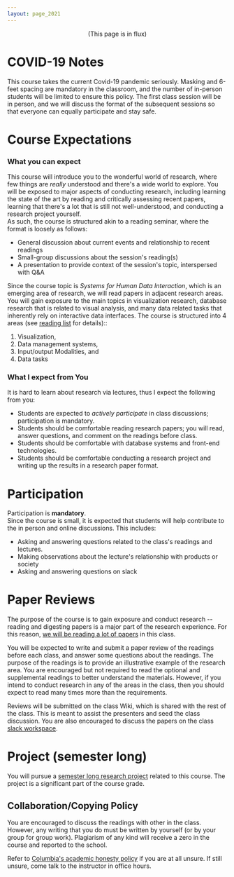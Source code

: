 ```yaml
---
layout: page_2021
---
```


<center>(This page is in flux)</center>


# COVID-19 Notes

This course takes the current Covid-19 pandemic seriously.  Masking and 6-feet spacing are mandatory in the classroom, and the number of in-person students will be limited to ensure this policy.   The first class session will be in person, and we will discuss the format of the subsequent sessions so that everyone can equally participate and stay safe.

# Course Expectations

### What you can expect 

This course will introduce you to the wonderful world of research, where few things are _really_ understood and there's a wide world to explore.
You will be exposed to major aspects of conducting research, including learning the state of the art by reading and critically assessing recent papers,
learning that there's a lot that is still not well-understood, and conducting a research project yourself.   
As such, the course is structured akin to a reading seminar, where the format is loosely as follows:

* General discussion about current events and relationship to recent readings
* Small-group discussions about the session's reading(s)
* A presentation to provide context of the session's topic, interspersed with Q&A

Since the course topic is _Systems for Human Data Interaction_, which is an emerging area of research, we will read papers in adjacent research areas.
You will gain exposure to the main topics in visualization research, database research that is related to visual analysis, and many data related tasks that
inherently rely on interactive data interfaces.   The course is structured into 4 areas (see [reading list](./papers) for details)::

1. Visualization,
2. Data management systems,
3. Input/output Modalities, and
4. Data tasks


### What I expect from You

It is hard to learn about research via lectures, thus I expect the following from you:

* Students are expected to *actively participate* in class discussions; participation is mandatory.
* Students should be comfortable reading research papers; you will read, answer questions, and comment on the readings before class.
* Students should be comfortable with database systems and front-end technologies.
* Students should be comfortable conducting a research project and writing up the results in a research paper format.

<a name="participation"></a>
# Participation

Participation is **mandatory**.  
Since the course is small, it is expected that students will help contribute to the in person and online discussions.  This includes:

* Asking and answering questions related to the class's readings and lectures.  
* Making observations about the lecture's relationship with products or society 
* Asking and answering questions on slack


# Paper Reviews

The purpose of the course is to gain exposure and conduct research -- reading and digesting papers is a major part of the research experience.
For this reason, [we will be reading a lot of papers](./papers) in this class.

You will be expected to write and submit a paper review of the readings before each class, and answer some questions about the readings.  The purpose of the readings is to provide an illustrative example of the research area.  You are encouraged but not required to read the optional and supplemental readings to better understand the materials.  However, if you intend to conduct research in any of the areas in the class, then you should expect to read many times more than the requirements.

<!--
We have uploaded and linked to the readings onto [nb.mit.edu](http://nb.mit.edu), which lets you collaboratively read,
ask questions, and discuss portions of the paper with your colleagues in the class.  
-->

Reviews will be submitted on the class Wiki, which is shared with the rest of the class.  This is meant to assist the presenters and seed the class discussion.
You are also encouraged to discuss the papers on the class [slack workspace](https://hidsystems.slack.com/).  




# Project (semester long)

You will pursue a [semester long research project](./projects) related to this course.
The project is a significant part of the course grade.


## Collaboration/Copying Policy

You are encouraged to discuss the readings with other in the class.  However, any writing that you do must be written by yourself (or by your group for group work).  Plagiarism of any kind will receive a zero in the course and reported to the school.  

Refer to [Columbia's academic honesty policy](http://www.cs.columbia.edu/education/honesty/) if you are at all unsure.  If still unsure, come talk to the instructor in office hours.

